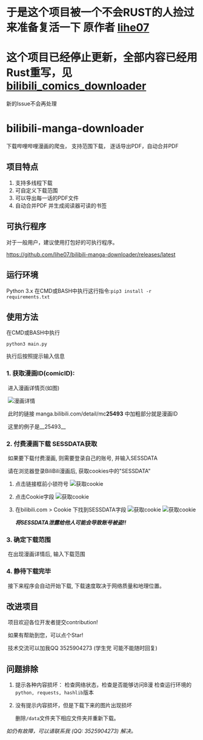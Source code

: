 # 于是这个项目被一个不会RUST的人捡过来准备复活一下 原作者 [lihe07](https://github.com/lihe07)  
# 这个项目已经停止更新，全部内容已经用Rust重写，见 [bilibili_comics_downloader](https://github.com/lihe07/bilibili_comics_downloader)

新的Issue不会再处理

# bilibili-manga-downloader
下载哔哩哔哩漫画的爬虫， 支持范围下载， 逐话导出PDF，自动合并PDF

## 项目特点
1. 支持多线程下载
2. 可自定义下载范围
3. 可以导出每一话的PDF文件
4. 自动合并PDF 并生成阅读器可读的书签

## 可执行程序

对于一般用户，建议使用打包好的可执行程序。

https://github.com/lihe07/bilibili-manga-downloader/releases/latest

## 运行环境
Python 3.x
在CMD或BASH中执行这行指令:```pip3 install -r  requirements.txt```

## 使用方法

在CMD或BASH中执行
```
python3 main.py
```
执行后按照提示输入信息

### 	1. 获取漫画ID(comicID):

​		进入漫画详情页(如图)

​		![漫画详情](/images/info.jpg "漫画详情")

​		此时的链接 manga.bilibili.com/detail/mc**25493** 中加粗部分就是漫画ID

​		这里的例子是__25493__

### 2. 付费漫画下载 SESSDATA获取
​		如果要下载付费漫画, 则需要登录自己的账号, 并输入SESSDATA

​		请在浏览器登录BiliBili漫画后, 获取cookies中的"SESSDATA"

1. 点击链接框前小锁符号
	![获取cookie](/images/getCookies1.jpg "获取cookie")
2. 点击Cookie字段
	![获取cookie](/images/getCookies2.jpg "获取cookie")
3. 在bilibili.com > Cookie 下找到SESSDATA字段
	![获取cookie](/images/getCookies3.jpg "获取cookie")
	![获取cookie](/images/getCookies4.jpg "获取cookie")
	
	***将SESSDATA泄露给他人可能会导致账号被盗!!***

### 3. 确定下载范围
​		在出现漫画详情后, 输入下载范围

### 4. 静待下载完毕
​		接下来程序会自动开始下载, 下载速度取决于网络质量和地理位置。

## 改进项目
​		项目欢迎各位开发者提交contribution! 

​		如果有帮助到您，可以点个Star!

​		技术交流可以加我QQ 3525904273 (学生党 可能不能随时回复)

## 问题排除

1. 提示各种内容损坏：
   检查网络状态，检查是否能够访问B漫
   检查运行环境的`python, requests, hashlib`版本

2. 没有提示内容损坏，但是下载下来的图片出现损坏

   删除`/data`文件夹下相应文件夹并重新下载。

_如仍有故障，可以请联系我 (QQ: 3525904273) 解决。_
